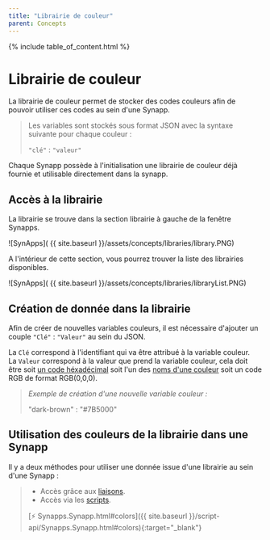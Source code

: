 ```yaml
---
title: "Librairie de couleur"
parent: Concepts
---
```



{% include table_of_content.html %}

# Librairie de couleur

La librairie de couleur permet de stocker des codes couleurs afin de pouvoir utiliser ces codes au sein d'une Synapp.

>Les variables sont stockés sous format JSON avec la syntaxe suivante pour chaque couleur :
>
>`"clé"` : `"valeur"`

Chaque Synapp possède à l'initialisation une librairie de couleur déjà fournie et utilisable directement dans la synapp.

## Accès à la librairie

La librairie se trouve dans la section librairie à gauche de la fenêtre Synapps.

![SynApps]( {{ site.baseurl }}/assets/concepts/libraries/library.PNG)

A l'intérieur de cette section, vous pourrez trouver la liste des librairies disponibles.

![SynApps]( {{ site.baseurl }}/assets/concepts/libraries/libraryList.PNG)

## Création de donnée dans la librairie

Afin de créer de nouvelles variables couleurs, il est nécessaire d'ajouter un couple `"Clé"` : `"Valeur"` au sein du JSON.

La `Clé` correspond à l'identifiant qui va être attribué à la variable couleur.
<br>
La `Valeur` correspond à la valeur que prend la variable couleur, cela doit être soit [un code héxadécimal](https://htmlcolorcodes.com/fr/) soit l'un des [noms d'une couleur](https://developer.mozilla.org/fr/docs/Web/CSS/color_value) soit un code RGB de format RGB(0,0,0).

>*Exemple de création d'une nouvelle variable couleur :*
>
>"dark-brown" : "#7B5000"

## Utilisation des couleurs de la librairie dans une Synapp

Il y a deux méthodes pour utiliser une donnée issue d'une librairie au sein d'une Synapp :

>- Accès grâce aux [liaisons](binding.md).
>- Accès via les [scripts](scripts/index.md).
>
>[⚡ Synapps.Synapp.html#colors]({{ site.baseurl }}/script-api/Synapps.Synapp.html#colors){:target="_blank"}
